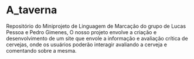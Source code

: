 # A_taverna
Repositório do Miniprojeto de Linguagem de Marcação do grupo de Lucas Pessoa e Pedro Gimenes, 
O nosso projeto envolve a criação e desenvolvimento de um site que envole a informação e avaliação crítica de cervejas, onde os usuários poderão interagir avaliando a cerveja e comentando sobre a mesma.

